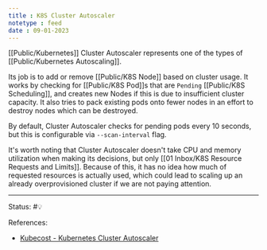 ```yaml
---
title : K8S Cluster Autoscaler
notetype : feed
date : 09-01-2023
---
```


[[Public/Kubernetes]] Cluster Autoscaler represents one of the types of [[Public/Kubernetes Autoscaling]].

Its job is to add or remove [[Public/K8S Node]] based on cluster usage. It works by checking for [[Public/K8S Pod]]s that are `Pending` [[Public/K8S Scheduling]], and creates new Nodes if this is due to insufficient cluster capacity. It also tries to pack existing pods onto fewer nodes in an effort to destroy nodes which can be destroyed.

By default, Cluster Autoscaler checks for pending pods every 10 seconds, but this is configurable via `--scan-interval` flag.

It's worth noting that Cluster Autoscaler doesn't take CPU and memory utilization when making its decisions, but only [[01 Inbox/K8S Resource Requests and Limits]]. Because of this, it has no idea how much of requested resources is actually used, which could lead to scaling up an already overprovisioned cluster if we are not paying attention.



-----

Status: #💡 

References:
-  [Kubecost - Kubernetes Cluster Autoscaler](https://www.kubecost.com/kubernetes-autoscaling/kubernetes-cluster-autoscaler/)

